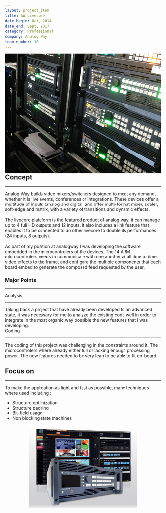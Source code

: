 ```yaml
---
layout: project_item
title: AW Livecore
date_begin: Oct, 2014
date_end: Sept, 2017
category: Professional
company: Analog Way
team_number: 10
---
```

<a href="/static/projects/awLivecore/livrecodeFlycase.jpg" class="thickbox"><img class="img-project-item" src="/static/projects/awLivecore/livrecodeFlycase.jpg" alt="Livecore in a rack" align="right" /></a>
<h2><b>Concept</b></h2>
<hr>
Analog Way builds video mixers/switchers designed to meet any demand, whether it is live events, conferences or integrations. These devices offer a multitude of inputs (analog and digital) and offer multi-format mixer, scaler, soft-edge and matrix, with a variety of transitions and dynamic effects.
<br/><br/>
The livecore plateform is the featured product of analog way, it can manage up to 4 full HD outputs and 12 inputs. It also includes a link feature that enables it to be connected to an other livecore to double its performances (24 inputs, 8 outputs).
<br/><br/>
As part of my position at analogway I was developing the software embedded in the microcontrolers of the devices. The 14 ARM microcontrolers needs to communicate with one another at all time to time video effects to the frame, and configure the multiple components that each board embed to generate the composed feed requested by the user.

<h3><b>Major Points</b></h3>
<hr>
<div class="row">
   <div class="col-md-6 col-sm-6 col-xs-12">
      <div class="tiles m-b-10">
         <div class="tiles-body">
            <div class="tiles-title">Analysis</div>
            <hr class="red-underline">
            Taking back a project that have already been developed to an advanced state, it was necessary for me to analyze the existing code well in order to integrate in the most organic way possible the new features that I was developing.
         </div>
      </div>
   </div>
   <div class="col-md-6 col-sm-6 col-xs-12">
      <div class="tiles m-b-10">
         <div class="tiles-body">
            <div class="tiles-title">Coding</div>
            <hr class="red-underline">
                The coding of this project was challenging in the constraints around it. The microcontrolers where already either full or lacking enough processing power. The new features needed to be very lean to be able to fit on-board.
         </div>
      </div>
   </div>
</div>
<h2><b>Focus on</b></h2>
<hr>
To make the application as light and fast as possible, many techniques where used including :
<ul>
   <li>Structure optimization</li>
   <li>Structure packing</li>
   <li>Bit-field usage</li>
   <li>Non blocking state machines</li>
</ul>

<center><a href="/static/projects/awLivecore/webrcs.jpg" class="thickbox"><img src="/static/projects/awLivecore/webrcs.jpg" width="70%" alt="WebRCS" /></a></center>